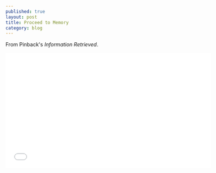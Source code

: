 ```yaml
---
published: true
layout: post
title: Proceed to Memory
category: blog
---
```

From Pinback's *Information Retrieved*.

<div class="videowrapper"><span style="margin-top:20px;"><iframe width="560" height="315" src="//www.youtube.com/embed/oc5_SLo_gG0" frameborder="0" allowfullscreen></iframe></span></div>
